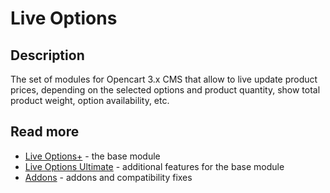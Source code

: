 # Live Options

## Description
The set of modules for Opencart 3.x CMS that allow to live update product prices, depending on the selected options and product quantity, show total product weight, option availability, etc.

## Read more
* [Live Options+](live-options-plus) - the base module
* [Live Options Ultimate](live-options-ultimate) - additional features for the base module
* [Addons](addons) - addons and compatibility fixes

